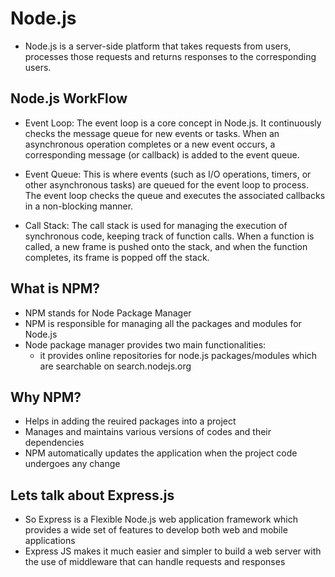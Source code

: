 # Node.js
 - Node.js is a server-side platform that takes requests from users, processes those requests and returns responses to the corresponding users.

## Node.js WorkFlow

 - Event Loop: The event loop is a core concept in Node.js. It continuously checks the message queue for new events or tasks. When an asynchronous operation completes or a new event occurs, a corresponding message (or callback) is added to the event queue.

 - Event Queue: This is where events (such as I/O operations, timers, or other asynchronous tasks) are queued for the event loop to process. The event loop checks the queue and executes the associated callbacks in a non-blocking manner.

 - Call Stack: The call stack is used for managing the execution of synchronous code, keeping track of function calls. When a function is called, a new frame is pushed onto the stack, and when the function completes, its frame is popped off the stack.

## What is NPM?

 - NPM stands for Node Package Manager
 - NPM is responsible for managing all the packages and modules for Node.js
 - Node package manager provides two main functionalities:
    - it provides online repositories for node.js packages/modules which are searchable on search.nodejs.org

## Why NPM?
 - Helps in adding the reuired packages into a project
 - Manages and maintains various versions of codes and their dependencies
 - NPM automatically updates the application when the project code undergoes any change

## Lets talk about Express.js
 - So Express is a Flexible Node.js web application framework which provides a wide set of features to develop both web and mobile applications
 - Express JS makes it much easier and simpler to build a web server with the use of middleware that can handle requests and responses